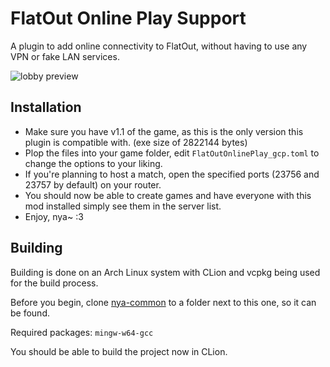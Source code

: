 # FlatOut Online Play Support

A plugin to add online connectivity to FlatOut, without having to use any VPN or fake LAN services.

![lobby preview](https://i.imgur.com/Ds1GxZQ.png)

## Installation

- Make sure you have v1.1 of the game, as this is the only version this plugin is compatible with. (exe size of 2822144 bytes)
- Plop the files into your game folder, edit `FlatOutOnlinePlay_gcp.toml` to change the options to your liking.
- If you're planning to host a match, open the specified ports (23756 and 23757 by default) on your router.
- You should now be able to create games and have everyone with this mod installed simply see them in the server list.
- Enjoy, nya~ :3

## Building

Building is done on an Arch Linux system with CLion and vcpkg being used for the build process. 

Before you begin, clone [nya-common](https://github.com/gaycoderprincess/nya-common) to a folder next to this one, so it can be found.

Required packages: `mingw-w64-gcc`

You should be able to build the project now in CLion.
